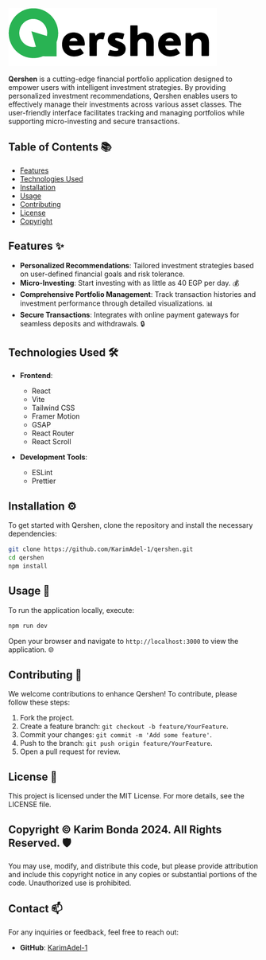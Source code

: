 ![Qershen_Logo](./public/Asset8.png)




**Qershen** is a cutting-edge financial portfolio application designed to empower users with intelligent investment strategies. By providing personalized investment recommendations, Qershen enables users to effectively manage their investments across various asset classes. The user-friendly interface facilitates tracking and managing portfolios while supporting micro-investing and secure transactions.

## Table of Contents 📚

- [Features](#features)
- [Technologies Used](#technologies-used)
- [Installation](#installation)
- [Usage](#usage)
- [Contributing](#contributing)
- [License](#license)
- [Copyright](#copyright)

## Features ✨

- **Personalized Recommendations**: Tailored investment strategies based on user-defined financial goals and risk tolerance.
- **Micro-Investing**: Start investing with as little as 40 EGP per day. 💰
- **Comprehensive Portfolio Management**: Track transaction histories and investment performance through detailed visualizations. 📊
- **Secure Transactions**: Integrates with online payment gateways for seamless deposits and withdrawals. 🔒

## Technologies Used 🛠️

- **Frontend**:

  - React
  - Vite
  - Tailwind CSS
  - Framer Motion
  - GSAP
  - React Router
  - React Scroll

- **Development Tools**:
  - ESLint
  - Prettier

## Installation ⚙️

To get started with Qershen, clone the repository and install the necessary dependencies:

```bash
git clone https://github.com/KarimAdel-1/qershen.git
cd qershen
npm install
```



## Usage 🚀

To run the application locally, execute:

```bash
npm run dev
```

Open your browser and navigate to `http://localhost:3000` to view the application. 🌐

## Contributing 🤝

We welcome contributions to enhance Qershen! To contribute, please follow these steps:

1. Fork the project.
2. Create a feature branch: `git checkout -b feature/YourFeature`.
3. Commit your changes: `git commit -m 'Add some feature'`.
4. Push to the branch: `git push origin feature/YourFeature`.
5. Open a pull request for review.

## License 📄
This project is licensed under the MIT License. For more details, see the LICENSE file.

##  Copyright © Karim Bonda 2024. All Rights Reserved. 🛡️
You may use, modify, and distribute this code, but please provide attribution and include this copyright notice in any copies or substantial portions of the code. Unauthorized use is prohibited.

## Contact 📫

For any inquiries or feedback, feel free to reach out:

- **GitHub**: [KarimAdel-1](https://github.com/KarimAdel-1)

